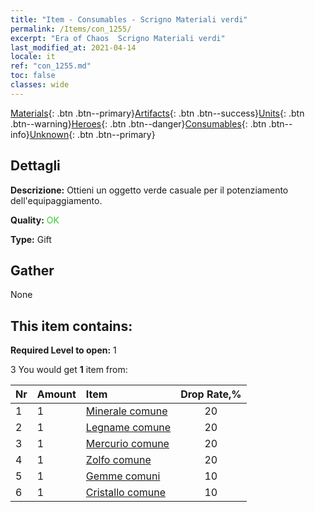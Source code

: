 ```yaml
---
title: "Item - Consumables - Scrigno Materiali verdi"
permalink: /Items/con_1255/
excerpt: "Era of Chaos  Scrigno Materiali verdi"
last_modified_at: 2021-04-14
locale: it
ref: "con_1255.md"
toc: false
classes: wide
---
```

 [Materials](/it/Items/){: .btn .btn--primary}[Artifacts](/it/Items/Artifacts/){: .btn .btn--success}[Units](/it/Items/Units/){: .btn .btn--warning}[Heroes](/it/Items/Heroes/){: .btn .btn--danger}[Consumables](/it/Items/Consumables/){: .btn .btn--info}[Unknown](/it/Items/Unknown/){: .btn .btn--primary}

## Dettagli
 **Descrizione:** Ottieni un oggetto verde casuale per il potenziamento dell'equipaggiamento.

 **Quality:** <span style="color: #32CD32">OK</span>

 **Type:** Gift

## Gather

  None

## This item contains:

 **Required Level to open:** 1

 3 You would get **1** item  from:

  | Nr | Amount |     Item    | Drop Rate,% |
  |:---|:-------|:------------|:---------:|
  | 1 | 1 | [Minerale comune](/it/Items/mat_6/) | 20 | 
  | 2 | 1 | [Legname comune](/it/Items/mat_7/) | 20 | 
  | 3 | 1 | [Mercurio comune](/it/Items/mat_8/) | 20 | 
  | 4 | 1 | [Zolfo comune](/it/Items/mat_9/) | 20 | 
  | 5 | 1 | [Gemme comuni](/it/Items/mat_10/) | 10 | 
  | 6 | 1 | [Cristallo comune](/it/Items/mat_11/) | 10 | 
